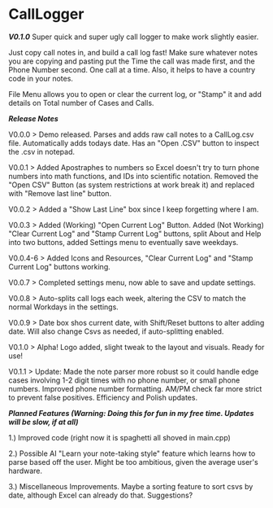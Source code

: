 # CallLogger
***V0.1.0***
Super quick and super ugly call logger to make work slightly easier.

Just copy call notes in, and build a call log fast! 
Make sure whatever notes you are copying and pasting put the Time the call was made first, and the Phone Number second. 
One call at a time. Also, it helps to have a country code in your notes. 

File Menu allows you to open or clear the current log, or "Stamp" it and add details on Total number of Cases and Calls.

***Release Notes***

V0.0.0 > Demo released. Parses and adds raw call notes to a CallLog.csv file. Automatically adds todays date. Has an "Open .CSV" button to inspect the .csv in notepad. 

V0.0.1 > Added Apostraphes to numbers so Excel doesn't try to turn phone numbers into math functions, and IDs into scientific notation. 
Removed the "Open CSV" Button (as system restrictions at work break it) and replaced with "Remove last line" button. 

V0.0.2 > Added a "Show Last Line" box since I keep forgetting where I am. 

V0.0.3 > Added (Working) "Open Current Log" Button. Added (Not Working) "Clear Current Log" and "Stamp Current Log" buttons, split About and Help into two buttons, added Settings menu to eventually save weekdays.

V0.0.4-6 > Added Icons and Resources, "Clear Current Log" and "Stamp Current Log" buttons working. 

V0.0.7 > Completed settings menu, now able to save and update settings. 

V0.0.8 > Auto-splits call logs each week, altering the CSV to match the normal Workdays in the settings.

V0.0.9 > Date box shos current date, with Shift/Reset buttons to alter adding date. Will also change Csvs as needed, if auto-splitting enabled.

V0.1.0 > Alpha! Logo added, slight tweak to the layout and visuals. Ready for use!

V0.1.1 > Update: Made the note parser more robust so it could handle edge cases involving 1-2 digit times with no phone number, or small phone numbers. Improved phone number formatting. AM/PM check far more strict to prevent false positives. Efficiency and Polish updates.

***Planned Features (Warning: Doing this for fun in my free time. Updates will be slow, if at all)***

1.) Improved code (right now it is spaghetti all shoved in main.cpp)

2.) Possible AI "Learn your note-taking style" feature which learns how to parse based off the user. 
Might be too ambitious, given the average user's hardware.

3.) Miscellaneous Improvements. Maybe a sorting feature to sort csvs by date, although Excel can already do that. Suggestions?

